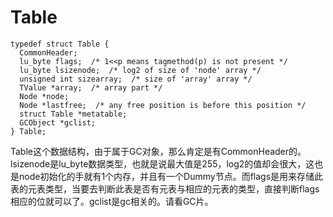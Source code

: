 # Table

```
typedef struct Table {
  CommonHeader;
  lu_byte flags;  /* 1<<p means tagmethod(p) is not present */
  lu_byte lsizenode;  /* log2 of size of 'node' array */
  unsigned int sizearray;  /* size of 'array' array */
  TValue *array;  /* array part */
  Node *node;
  Node *lastfree;  /* any free position is before this position */
  struct Table *metatable;
  GCObject *gclist;
} Table;

```

Table这个数据结构，由于属于GC对象，那么肯定是有CommonHeader的。lsizenode是lu_byte数据类型，也就是说最大值是255，log2的值却会很大，这也是node初始化的手就有1个内存，并且有一个Dummy节点。而flags是用来存储此表的元表类型，当要去判断此表是否有元表与相应的元表的类型，直接判断flags相应的位就可以了。gclist是gc相关的。请看GC片。